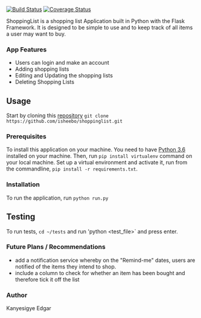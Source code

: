 [![Build Status](https://travis-ci.org/isheebo/ShoppingList.svg?branch=master)](https://travis-ci.org/isheebo/ShoppingList)
[![Coverage Status](https://coveralls.io/repos/github/isheebo/ShoppingList/badge.svg?branch=master)](https://coveralls.io/github/isheebo/ShoppingList?branch=master)

ShoppingList is a shopping list Application built in Python with the Flask Framework. It is designed to be simple to use and to keep track of all items a user may want to buy.
### App Features
* Users can login and make an account
* Adding shopping lists
* Editing and Updating the shopping lists
* Deleting Shopping Lists

## Usage
Start by cloning this [repository](https://github.com/isheebo/ShoppingList.git)
`git clone https://github.com/isheebo/shoppinglist.git`
### Prerequisites
To install this application on your machine. You need to have [Python 3.6](www.python.org) installed on your machine. Then, run
`pip install virtualenv` command on your local machine.
Set up a virtual environment and activate it, run from the commandline, `pip install -r requirements.txt`.

### Installation
To run the application, run `python run.py`

## Testing
To run tests, `cd ~/tests` and run 'python  <test_file>` and press enter.
### Future Plans / Recommendations
* add a notification service whereby on the "Remind-me" dates, users are notified of the items they intend to shop.
* include a column to check for whether an item has been bought and therefore tick it off the list

### Author
Kanyesigye Edgar
